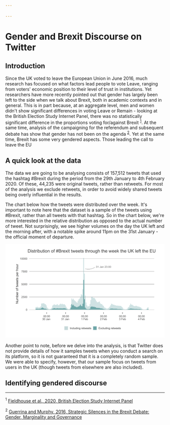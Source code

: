 ```yaml
---

---
```


# Gender and Brexit Discourse on Twitter
## Introduction
Since the UK voted to leave the European Union in June 2016, much research has focused on what factors lead people to vote Leave, ranging from voters' economic position to their level of trust in institutions. Yet researchers have more recently pointed out that gender has largely been left to the side when we talk about Brexit, both in academic contexts and in general. This is in part because, at an aggregate level, men and women didn't show significant differences in voting Leave or Remain - looking at the British Election Study Internet Panel, there was no statistically significant difference in the proportions voting for/against Brexit <sup>[1](#fn1)</sup>. At the same time, analysis of the campaigning for the referendum and subsequent debate has show that gender has not been on the agenda <sup>[2](#fn2)</sup>.
Yet at the same time, Brexit has some very gendered aspects. Those leading the call to leave the EU 
 
## A quick look at the data
The data we are going to be analysing consists of 157,512 tweets that used the hashtag #Brexit during the period from the 29th January to 4th February 2020. Of these, 44,235 were original tweets, rather than retweets. For most of the analysis we exclude retweets, in order to avoid widely shared tweets being overly influential in the results.

The chart below how the tweets were distributed over the week. It's important to note here that the dataset is a sample of the tweets using #Brexit, rather than all tweets with that hashtag. So in the chart below, we're more interested in the relative distribution as opposed to the actual number of tweet. Not surprisingly, we see higher volumes on the day the UK left and the morning after, with a notable spike around 11pm on the 31st January - the official moment of departure.

![Plot of tweet frequency over time](/assets/images/plots/tweet_frequency_over_time.png)

Another point to note, before we delve into the analysis, is that Twitter does not provide details of how it samples tweets when you conduct a search on its platform, so it is not guaranteed that it is a completely random sample. We were able to specify, however, that our sample focus on tweets from users in the UK (though tweets from elsewhere are also included).
## Identifying gendered discourse

___
<a name = "fn1"><sup>1</sup> <a href = "https://www.britishelectionstudy.com/data-objects/panel-study-data/" target = "_blank">Fieldhouse et al., 2020, British Election Study Internet Panel</a></a>

<a name = "fn2"><sup>2</sup> <a href = "https://ecpr.eu/Events/PaperDetails.aspx?PaperID=33436&EventID=114" target = "_blank">Guerrina and Murphy, 2016, Strategic Silences in the Brexit Debate: Gender, Marginality and Governance</a></a>






<!--stackedit_data:
eyJoaXN0b3J5IjpbLTE5MDQzNjE2MzQsMTcxNzY1ODMwOSwxOT
k0Njc1ODMxLC01MjkxMDU2NjAsMTA2MTE4NDAwMyw4NjEzOTE1
OTQsLTUzMDQ2NjY4NSwtMzI0NjY0MTQsMTg2ODAxMTc4MywzOT
AwNDA0ODMsLTM0MTk1OTU5LC0yMDE5NzIzMTQwLDE1MDc5MTIz
ODUsNDc1Mzc4NTIwLDQ1MzEwMTg5XX0=
-->